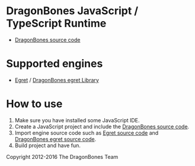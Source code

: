 DragonBones JavaScript / TypeScript Runtime
=========================
* [DragonBones source code][10]

# Supported engines
* [Egret][2] / [DragonBones egret Library][11]

# How to use
1. Make sure you have installed some JavaScript IDE.
2. Create a JavaScript project and include the [DragonBones source code][10].
3. Import engine source code such as [Egret source code][111] and [DragonBones egret source code][11].
4. Build project and have fun.

Copyright 2012-2016 The DragonBones Team

[1]: http://dragonbones.github.com/
[2]: http://www.egret.com/
[10]: ./DragonBones/
[11]: ./Egret/
[111]: https://github.com/egret-labs/egret-core/